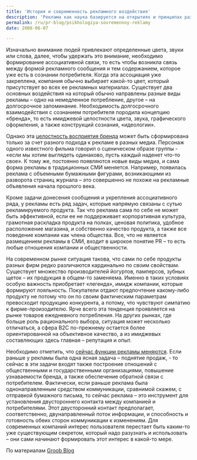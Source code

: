 ```yaml
---
title: 'История и современность рекламного воздействия'
description: 'Реклама как наука базируется на открытиях и принципах разработанных в рамках когнитивной психологии и психологии восприятия, а также на принципах массового поведения. Она находится на стыке психологии, социологии, политологии и экономики, но главным вопросом рекламы остается вопрос о поведении людей.'
permalink: /ru/pr-blog/psikhologiya-sovremennoy-reklamy
date: 2008-06-07

---
```


Изначально внимание людей привлекают определенные цвета, звуки или слова, далее, чтобы удержать это внимание, необходимо формирование ассоциативной связи, то есть чтобы возникла связь между формой рекламного сообщения и тем содержанием, которое уже есть в сознании потребителя. Когда эта ассоциация уже закреплена, компания обычно выбирает какой-то цвет, который присутствует во всех ее рекламных материалах.  Существует два основных воздействия на который обычно направлены разные виды рекламы – одно на немедленное потребление, другое – на долгосрочное запоминание. Необходимость долгосрочного взаимодействия с сознанием потребителя породила концепцию «бренда», то есть имиджевой целостности цвета, звука, графического оформления, а также конструкций сознания, «идеологии».

Однако эта <a href="/ru/pr-blog/branding-articles">целостность восприятия бренда</a> может быть сформирована только за счет разного подхода к рекламе в разных медиа. Персонаж одного известного фильма говорил о сценическом образе группы - «если мы хотим выглядеть одинаково, пусть каждый наденет что-то свое». К тому же, постоянно появляются новые виды медиа, и сама форма рекламы в традиционных СМИ меняется. Например, появилась реклама с объемными бумажными фигурами, возникающими из разворота страниц журнала – это совершенно не похоже на рекламные объявления начала прошлого века.

Кроме задачи донесения сообщения и укрепления ассоциативного ряда, у рекламы есть ряд задач, которые напрямую  связаны с сутью рекламируемого продукта. Так что реклама сама по себе не может быть эффективной, если ее не поддерживает корпоративная культура, грамотная раскладка продукта на полках, ценовая политика, удобное расположение магазина, и собственно качество продукта, а также все поведение компании как члена общества. Все, что не является размещением рекламы в СМИ, входит в широкое понятие PR – то есть любые отношения компании и общественности.

На современном рынке ситуация такова, что сами по себе продукты разных фирм редко различаются кардинально по своим свойствам. Существует множество производителей йогуртов, памперсов, зубных щеток – их продукция в общем-то заменяема. Именно в таких условиях  особую важность приобретает «легенда», имидж компании, которые формируют лояльность. Покупатели отдают предпочтение какому-либо продукту не потому что он по своим фактическим параметрам превосходит продукцию конкурента, а потому, что чувствуют симпатию к фирме-произодителю. Ярче всего эта тенденция проявляется на рынке товаров ежедневного потребления. На других рынках, где больше роль рационального выбора, ситуация может несколько отличаться, а сфера B2C по-прежнему остается более ориентированной на объективное качество, а из имиджевых составляющих здесь главная – репутация и опыт.

Необходимо отметить, что <a href="/ru/pr-blog/future-advertising-trends"> сейчас функции рекламы меняются</a>. Если раньше у рекламы была одна ясная задача – поднятие продаж, - то сейчас в эти задачи входят также построение отношений с общественными и государственными организациями, повышение узнаваемости бренда, а также обеспечение обратной связи с потребителем. Фактически, если раньше реклама была однонаправленным средством коммуникации, сравнимой скажем, с отправкой бумажного письма, то сейчас реклама – это инструмент для установления двустороннего контакта между компанией и потребителями. Этот двусторонний контакт предполагает, соответственно, двунаправленный поток информации, и способность и готовность обеих сторон коммуникации к изменениям. Для современных компаний интерес пользователя перестает быть каким-то уже существующим секретом, который надо разузнать и использовать – они сами начинают формировать этот интерес в какой-то мере.

По материалам <a href="https://groob.cn/2008/06/06/the-psychology-of-advertising/">Groob Blog</a>

